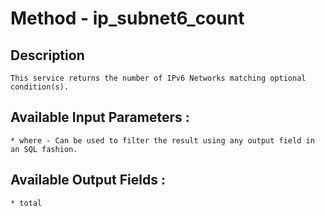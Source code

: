 # Method - ip_subnet6_count
## Description

	This service returns the number of IPv6 Networks matching optional condition(s).

## Available Input Parameters :

	* where - Can be used to filter the result using any output field in an SQL fashion.

## Available Output Fields :

	* total
